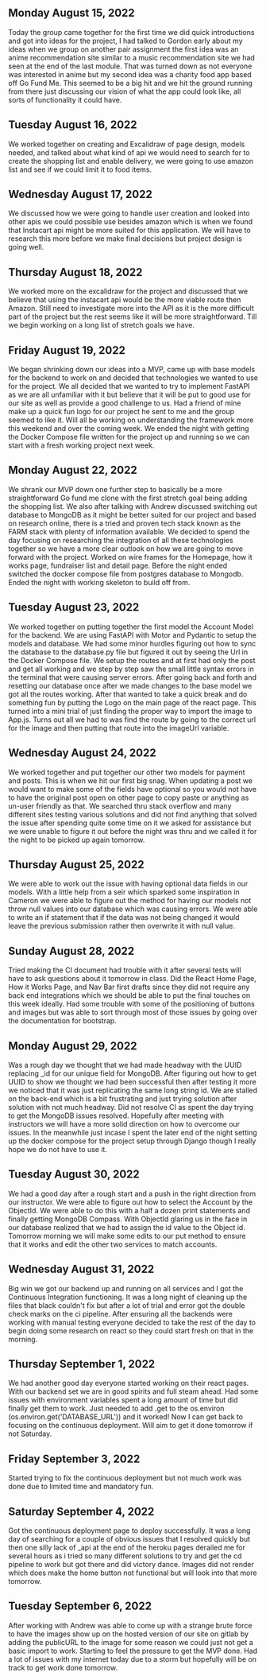 ## Monday August 15, 2022

Today the group came together for the first time we did quick introductions and got into ideas for the project, I had talked to Gordon early about my ideas when we group on another pair assignment the first idea was an anime recommendation site similar to a music recommendation site we had seen at the end of the last module. That was turned down as not everyone was interested in anime but my second idea was a charity food app based off Go Fund Me.
This seemed to be a big hit and we hit the ground running from there just discussing our vision of what the app could look like, all sorts of functionality it could have.

## Tuesday August 16, 2022

We worked together on creating and Excalidraw of page design, models needed, and talked about what kind of api we would need to search for to create the shopping list and enable delivery, we were going to use amazon list and see if we could limit it to food items. 

## Wednesday August 17, 2022

We discussed how we were going to handle user creation and looked into other apis we could possible use besides amazon which is when we found that Instacart api might be more suited for this application. We will have to research this more before we make final decisions but project design is going well.

## Thursday August 18, 2022

We worked more on the excalidraw for the project and discussed that we believe that using the instacart api would be the more viable route then Amazon. Still need to investigate more into the API as it is the more difficult part of the project but the rest seems like it will be more straightforward. Till we begin working on a long list of stretch goals we have.

## Friday August 19, 2022

We began shrinking down our ideas into a MVP, came up with base models for the backend to work on and decided that technologies we wanted to use for the project. We all decided that we wanted to try to implement FastAPI as we are all unfamiliar with it but believe that it will be put to good use for our site as well as provide a good challenge to us. Had a friend of mine make up a quick fun logo for our project he sent to me and the group seemed to like it. Will all be working on understanding the framework more this weekend and over the coming week. We ended the night with getting the Docker Compose file written for the project up and running so we can start with a fresh working project next week. 

## Monday August 22, 2022

We shrank our MVP down one further step to basically be a more straightforward Go fund me clone with the first stretch goal being adding the shopping list. We also after talking with Andrew discussed switching out database to MongoDB as it might be better suited for our project and based on research online, there is a tried and proven tech stack known as the FARM stack with plenty of information available. We decided to spend the day focusing on researching the integration of all these technologies together so we have a more clear outlook on how we are going to move forward with the project. Worked on wire frames for the Homepage, how it works page, fundraiser list and detail page. Before the night ended switched the docker compose file from postgres database to Mongodb. Ended the night with working skeleton to build off from.

## Tuesday August 23, 2022

We worked together on putting together the first model the Account Model for the backend. We are using FastAPI with Motor and Pydantic to setup the models and database. We had some minor hurdles figuring out how to sync the database to the database.py file but figured it out by seeing the Url in the Docker Compose file. We setup the routes and at first had only the post and get all working and we step by step saw the small little syntax errors in the terminal that were causing server errors. After going back and forth and resetting our database once after we made changes to the base model we got all the routes working. After that wanted to take a quick break and do something fun by putting the Logo on the main page of the react page. This turned into a mini trial of just finding the proper way to import the image to App.js. Turns out all we had to was find the route by going to the correct url for the image and then putting that route into the imageUrl variable.

## Wednesday August 24, 2022

We worked together and put together our other two models for payment and posts. This is when we hit our first big snag. When updating a post we would want to make some of the fields have optional so you would not have to have the original post open on other page to copy paste or anything as un-user friendly as that. We searched thru stack overflow and many different sites testing various solutions and did not find anything that solved the issue after spending quite some time on it we asked for assistance but we were unable to figure it out before the night was thru and we called it for the night to be picked up again tomorrow.

## Thursday August 25, 2022 

We were able to work out the issue with having optional data fields in our models. With a little help from a seir which sparked some inspiration in Cameron we were able to figure out the method for having our models not throw null values into our database which was causing errors. We were able to write an if statement that if the data was not being changed it would leave the previous submission rather then overwrite it with null value.

## Sunday August 28, 2022

Tried making the CI document had trouble with it after several tests will have to ask questions about it tomorrow in class. Did the React Home Page, How it Works Page, and Nav Bar first drafts since they did not require any back end integrations which we should be able to put the final touches on this week ideally. Had some trouble with some of the positioning of buttons and images but was able to sort through most of those issues by going over the documentation for bootstrap.

## Monday August 29, 2022

Was a rough day we thought that we had made headway with the UUID replacing _id for our unique field for MongoDB. After figuring out how to get UUID to show we thought we had been successful then after testing it more we noticed that it was just replicating the same long string id. We are stalled on the back-end which is a bit frustrating and just trying solution after solution with not much headway. Did not resolve CI as spent the day trying to get the MongoDB issues resolved. Hopefully after meeting with instructors we will have a more solid direction on how to overcome our issues. In the meanwhile just incase I spent the later end of the night setting up the docker compose for the project setup through Django though I really hope we do not have to use it.

## Tuesday August 30, 2022

We had a good day after a rough start and a push in the right direction from our instructor. We were able to figure out how to select the Account by the ObjectId. We were able to do this with a half a dozen print statements and finally getting MongoDB Compass. With ObjectId glaring us in the face in our database realized that we had to assign the id value to the Object id. Tomorrow morning we will make some edits to our put method to ensure that it works and edit the other two services to match accounts.

## Wednesday August 31, 2022

Big win we got our backend up and running on all services and I got the Continuous Integration functioning. It was a long night of cleaning up the files that black couldn't fix but after a lot of trial and error got the double check marks on the ci pipeline. After ensuring all the backends were working with manual testing everyone decided to take the rest of the day to begin doing some research on react so they could start fresh on that in the morning.

## Thursday September 1, 2022

We had another good day everyone started working on their react pages. With our backend set we are in good spirits and full steam ahead. Had some issues with environment variables spent a long amount of time but did finally get them to work. Just needed to add .get to the os.environ (os.environ.get('DATABASE_URL')) and it worked! Now I can get back to focusing on the continuous deployment. Will aim to get it done tomorrow if not Saturday.

## Friday September 3, 2022

Started trying to fix the continuous deployment but not much work was done due to limited time and mandatory fun.

## Saturday September 4, 2022 

Got the continuous deployment page to deploy successfully. It was a long day of searching for a couple of obvious issues that I resolved quickly but then one silly lack of _api at the end of the heroku pages derailed me for several hours as i tried so many different solutions to try and get the cd pipeline to work but got there and did victory dance. Images did not render which does make the home button not functional but will look into that more tomorrow.

## Tuesday September 6, 2022 

After working with Andrew was able to come up with a strange brute force to have the images show up on the hosted version of our site on gitlab by adding the publicURL to the image for some reason we could just not get a basic import to work. Starting to feel the pressure to get the MVP done. Had a lot of issues with my internet today due to a storm but hopefully will be on track to get work done tomorrow. 